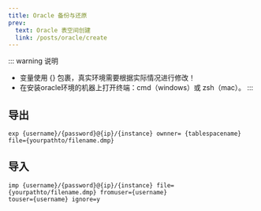 ```yaml
---
title: Oracle 备份与还原
prev:
  text: Oracle 表空间创建
  link: /posts/oracle/create
---
```



::: warning 说明

* 变量使用 {} 包裹，真实环境需要根据实际情况进行修改！
* 在安装oracle环境的机器上打开终端：cmd（windows）或 zsh（mac）。
:::

## 导出

``` shell
exp {username}/{password}@{ip}/{instance} ownner= {tablespacename} file={yourpathto/filename.dmp}
```

## 导入

``` shell
imp {username}/{password}@{ip}/{instance} file={yourpathto/filename.dmp} fromuser={username}
touser={username} ignore=y
```
